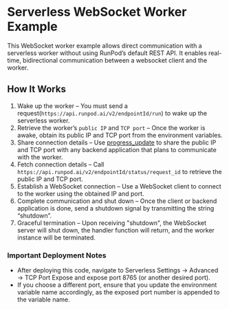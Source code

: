 # Serverless WebSocket Worker Example 

This WebSocket worker example allows direct communication with a serverless worker without using RunPod’s default REST API. It enables real-time, bidirectional communication between a websocket client and the worker.

## How It Works
1. Wake up the worker – You must send a request(`https://api.runpod.ai/v2/endpointId/run`) to wake up the serverless worker.
2. Retrieve the worker’s `public IP` and `TCP port` – Once the worker is awake, obtain its public IP and TCP port from the environment variables.
3. Share connection details – Use [progress_update](https://docs.runpod.io/serverless/workers/handlers/handler-additional-controls#update-progress) to share the public IP and TCP port with any backend application that plans to communicate with the worker.
4. Fetch connection details – Call `https://api.runpod.ai/v2/endpointId/status/request_id` to retrieve the public IP and TCP port.
5. Establish a WebSocket connection – Use a WebSocket client to connect to the worker using the obtained IP and port.
6. Complete communication and shut down – Once the client or backend application is done, send a shutdown signal by transmitting the string “shutdown”.
7. Graceful termination – Upon receiving "shutdown", the WebSocket server will shut down, the handler function will return, and the worker instance will be terminated.

### Important Deployment Notes
- After deploying this code, navigate to Serverless Settings → Advanced → TCP Port Expose and expose port 8765 (or another desired port).
- If you choose a different port, ensure that you update the environment variable name accordingly, as the exposed port number is appended to the variable name.


